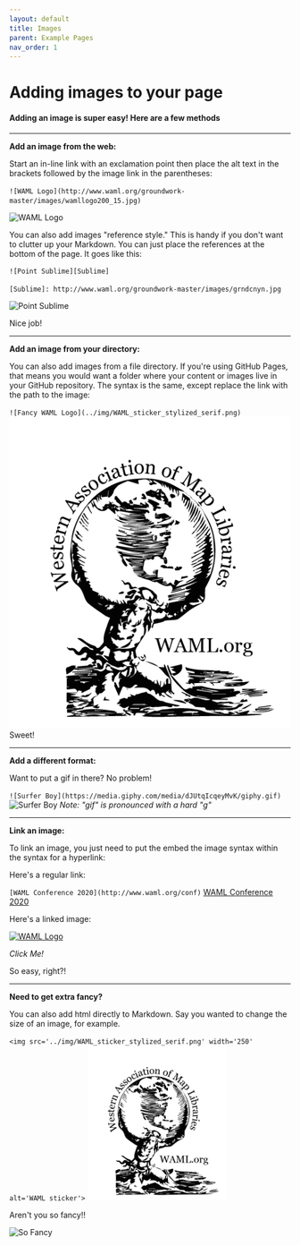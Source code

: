 ```yaml
---
layout: default
title: Images
parent: Example Pages
nav_order: 1
---
```

# Adding images to your page

#### Adding an image is super easy! Here are a few methods
___

**Add an image from the web:**

Start an in-line link with an exclamation point then place the alt text in the brackets followed by the image link in the parentheses:

`![WAML Logo](http://www.waml.org/groundwork-master/images/wamllogo200_15.jpg)`

![WAML Logo](http://www.waml.org/groundwork-master/images/wamllogo200_15.jpg)

You can also add images "reference style." This is handy if you don't want to clutter up your Markdown. You can just place the references at the bottom of the page. It goes like this:

```
![Point Sublime][Sublime]

[Sublime]: http://www.waml.org/groundwork-master/images/grndcnyn.jpg
```

![Point Sublime][Sublime]

Nice job!
___  

**Add an image from your directory:**

You can also add images from a file directory. If you're using GitHub Pages, that means you would want a folder where your content or images live in your GitHub repository. The syntax is the same, except replace the link with the path to the image:

`![Fancy WAML Logo](../img/WAML_sticker_stylized_serif.png)`
![Fancy WAML Logo](../img/WAML_sticker_stylized_serif.png)
Sweet!

___

**Add a different format:**

Want to put a gif in there? No problem!

`![Surfer Boy](https://media.giphy.com/media/dJUtqIcqeyMvK/giphy.gif)`
![Surfer Boy](https://media.giphy.com/media/dJUtqIcqeyMvK/giphy.gif)
_Note: "gif" is pronounced with a hard "g"_

___

**Link an image:**

To link an image, you just need to put the embed the image syntax within the syntax for a hyperlink:

Here's a regular link:

`[WAML Conference 2020](http://www.waml.org/conf)`
[WAML Conference 2020](http://www.waml.org/conf)

Here's a linked image:

[![WAML Logo](http://www.waml.org/groundwork-master/images/wamllogo200_15.jpg)](http://www.waml.org/conf)

_Click Me!_

So easy, right?!

____

**Need to get extra fancy?**

You can also add html directly to Markdown. Say you wanted to change the size of an image, for example.

`<img src='../img/WAML_sticker_stylized_serif.png' width='250' alt='WAML sticker'>`
<img src='../img/WAML_sticker_stylized_serif.png' width='250' alt='WAML sticker'>

Aren't you so fancy!!

![So Fancy](https://media.giphy.com/media/i5gAt8Fq6xl9C/giphy.gif)

<!--reference links-->
[Sublime]: http://www.waml.org/groundwork-master/images/grndcnyn.jpg
